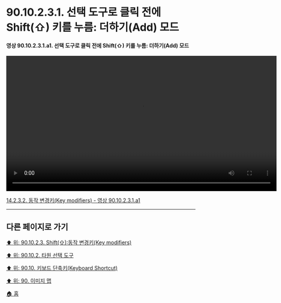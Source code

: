 # 90.10.2.3.1. 선택 도구로 클릭 전에 Shift(⇧) 키를 누름: 더하기(Add) 모드

<a id="90-10-02-03-01-a1"></a>

#### 영상 90.10.2.3.1.a1. 선택 도구로 클릭 전에 Shift(⇧) 키를 누름: 더하기(Add) 모드
<video controls="controls" width="720" src="https://github.com/wonder13662/gimp/assets/15767104/58d730c9-4403-4a29-a1c9-a28dc1cf2c5c"></video>

[14.2.3.2. 동작 변경키(Key modifiers) - 영상 90.10.2.3.1.a1](./14-02-03-02-key_modifiers.md#90-10-02-03-01-a1)

***

## 다른 페이지로 가기

[⬆️ 위: 90.10.2.3. Shift(⇧):동작 변경키(Key modifiers)](./90-10-02-03-00-key_modifier-shift.md)

[⬆️ 위: 90.10.2. 타원 선택 도구](./90-10-02-00-ellipse_select.md)

[⬆️ 위: 90.10. 키보드 단축키(Keyboard Shortcut)](./90-10-00-keyboard_shortcut.md)

[⬆️ 위: 90. 이미지 맵](./90-00-image-map.md)

[🏠 홈](./00-home.md)